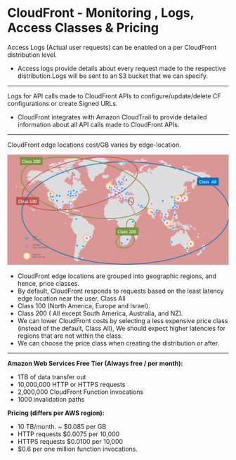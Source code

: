 # CloudFront - Monitoring , Logs, Access Classes & Pricing

Access Logs (Actual user requests) can be enabled on a per CloudFront distribution level.

- Access logs provide details about every request made to the respective distribution.Logs will be sent to an S3 bucket that we can specify.

---

Logs for API calls made to CloudFront APIs to configure/update/delete CF configurations or create Signed URLs.

- CloudFront integrates with Amazon CloudTrail to provide detailed information about all API calls made to CloudFront APIs.

---

CloudFront edge locations cost/GB varies by edge-location.

![CloudFront Price Classes](images/cloudFront-price-classes.png)

- CloudFront edge locations are grouped into geographic regions, and hence, price classes.
- By default, CloudFront responds to requests based on the least latency edge location near the user, Class All
- Class 100 (North America, Europe and Israel).
- Class 200 ( All except South America, Australia, and NZ).
- We can lower CloudFront costs by selecting a less expensive price class (instead of the default, Class All), We should expect higher latencies for regions that are not within the class.
- We can choose the price class when creating the distribution or after.

---

**Amazon Web Services Free Tier (Always free / per month):**

- 1TB of data transfer out
- 10,000,000 HTTP or HTTPS requests
- 2,000,000 CloudFront Function invocations
- 1000 invalidation paths

**Pricing (differs per AWS region):**

- 10 TB/month. ~ \$0.085 per GB
- HTTP requests \$0.0075 per 10,000
- HTTPS requests \$0.0100 per 10,000
- \$0.6 per one million function invocations.
